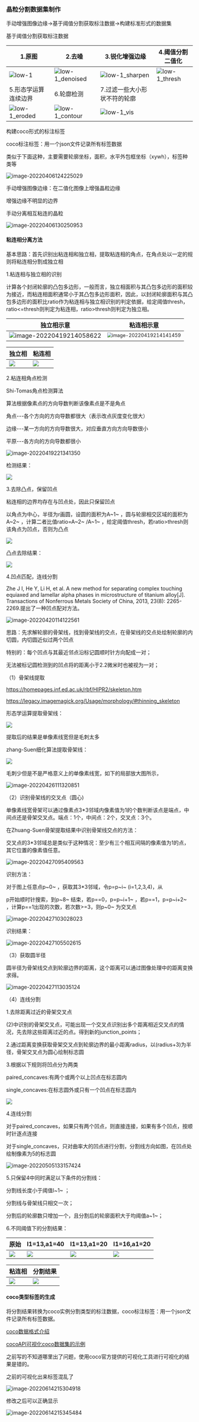 ### 晶粒分割数据集制作

手动增强图像边缘->基于阈值分割获取标注数据->构建标准形式的数据集

基于阈值分割获取标注数据

| 1.原图                                | 2.去噪                                    | 3.锐化增强边缘                          | 4.阈值分割二值化                      |
| ------------------------------------- | ----------------------------------------- | --------------------------------------- | ------------------------------------- |
| ![low-1](img/low-1.png)               | ![low-1_denoised](img/low-1_denoised.png) | ![low-1_sharpen](img/low-1_sharpen.png) | ![low-1_thresh](img/low-1_thresh.png) |
| 5.形态学运算连续边界                  | 6.轮廓检测                                | 7.过滤一些大小形状不符的轮廓            |                                       |
| ![low-1_eroded](img/low-1_eroded.png) | ![low-1_contour](img/low-1_contour.png)   | ![low-1_vis](img/low-1_vis.png)         |                                       |

构建coco形式的标注标签

coco标注标签：用一个json文件记录所有标签数据

类似于下面这种，主要需要轮廓坐标，面积，水平外包框坐标（xywh），标签种类等

![image-20220406124225029](img/image-20220406124225029.png)

手动增强图像边缘：在二值化图像上增强晶粒边缘

增强边缘不明显的边界

手动分离相互粘连的晶粒

![image-20220406130250953](img/image-20220406130250953.png)

#### 粘连相分离方法

基本思路：首先识别出粘连相和独立相，提取粘连相的角点，在角点处以一定的规则将粘连相分割成独立相

1.粘连相与独立相的识别

计算各个封闭轮廓的凸包多边形，一般而言，独立相面积与其凸包多边形的面积较为接近，而粘连相面积通常小于其凸包多边形面积，因此，以封闭轮廓面积与其凸包多边形的面积比ratio作为粘连相与独立相识别的判定依据，给定阈值thresh，ratio<=thresh则判定为粘连相，ratio>thresh则判定为独立相。

| 独立相示意                                                  | 粘连相示意                                                   |
| ----------------------------------------------------------- | ------------------------------------------------------------ |
| ![image-20220419214058622](img/image-20220419214058622.png) | <img src="img/image-20220419214141459.png" alt="image-20220419214141459" style="zoom:80%;" /> |

| 独立相                | 粘连相                |
| --------------------- | --------------------- |
| ![](img/isolated.png) | ![](img/adhesive.png) |

2.粘连相角点检测

Shi-Tomas角点检测算法

算法根据像素点的方向导数判断该像素点是不是角点

角点---各个方向的方向导数都很大（表示改点灰度变化很大）

边缘---某一方向的方向导数很大，对应垂直方向方向导数很小

平原---各方向的方向导数都很小

![image-20220419221341350](img/image-20220419221341350.png)

检测结果：

![](./img/corner_shi_tomas.png)

3.去除凸点，保留凹点

粘连相的边界均存在与凹点处，因此只保留凹点

以角点为中心，半径为r画圆，设圆的面积为A~1~ ，圆与轮廓相交区域的面积为A~2~ ，计算二者比值ratio=A~2~ /A~1~ ，给定阈值thresh，若ratio>thresh则该角点为凹点，否则为凸点

![](./img/_cgi-bin_mmwebwx-bin_webwxgetmsgimg__&MsgID=6627638188431771567&skey=@crypt_382bf3cf_ab7cbb317532e9f6a980f6d39af31dd8&mmweb_appid=wx_webfilehelper.jpeg)

凸点去除结果：

![](./img/concave.png)

4.凹点匹配，连线分割

Zhe J I, He Y, Li H, et al. A new method for separating complex touching equiaxed and lamellar alpha phases in microstructure of titanium alloy[J]. Transactions of Nonferrous Metals Society of China, 2013, 23(8): 2265-2269.提出了一种凹点配对方法。

![image-20220420114122561](img/image-20220420114122561.png)

思路：先求解轮廓的骨架线，找到骨架线的交点，在骨架线的交点处绘制轮廓的内切圆，内切圆近似过两个凹点

特别的：每个凹点与其最近邻点沿标记圆顺时针方向配成一对；

无法被标记圆检测到的凹点将的距离小于2.2微米时也被视为一对；

（1）骨架线提取

https://homepages.inf.ed.ac.uk/rbf/HIPR2/skeleton.htm

https://legacy.imagemagick.org/Usage/morphology/#thinning_skeleton

形态学运算提取骨架线：

![](./img/skel.png)

提取后的结果是单像素线宽但是毛刺太多

zhang-Suen细化算法提取骨架线：

![](./img/skeleton.png)

毛刺少但是不是严格意义上的单像素线宽，如下的局部放大图所示，

![image-20220426111320851](img/image-20220426111320851.png)

（2）识别骨架线的交叉点（圆心)

单像素线宽骨架可以通过像素点3\*3邻域内像素值为1的个数判断该点是端点，中间点还是骨架交叉点。端点：1个，中间点：2个，交叉点：3个。

在Zhuang-Suen骨架提取结果中识别骨架线交点的方法：

交叉点的3\*3邻域总是类似于这种情况：至少有三个相互间隔的像素值为1的点，其它位置的像素值任意。

![image-20220427095409563](img/image-20220427095409563.png)

识别方法：

对于图上任意点p~0~ ，获取其3\*3邻域，令p=p~i~ (i=1,2,3,4)，从

p开始顺时针搜索，到p~8~ 结束，若p\==0，p=p~i+1~ ，若p\==1，p=p~i+2~ ，计算p==1出现的次数，若次数>=3，则p~0~ 为交叉点 

![image-20220427103028023](img/image-20220427103028023.png)

识别结果：

![image-20220427105502615](img/image-20220427105502615.png)

（3）获取圆半径

圆半径为骨架线交点到轮廓边界的距离，这个距离可以通过图像处理中的距离变换求得。

![image-20220427113035124](img/image-20220427113035124.png)

（4）连线分割

1.去除距离过近的骨架交叉点

(2)中识别的骨架交叉点，可能出现一个交叉点识别出多个距离相近交叉点的情况，先去除这些距离过近的点。得到新的junction_points；

2.通过距离变换获取骨架交叉点到轮廓边界的最小距离radius，以(radius+3)为半径，骨架交叉点为圆心绘制标志圆

3.根据以下规则将凹点分为两类

paired_concaves:有两个或两个以上凹点在标志圆内

single_concaves:在标志圆外或只有一个凹点在标志圆内

![](./img/res_vis2.png)

4.连线分割

对于paired_concaves，如果只有两个凹点，则直接连接，如果有多个凹点，按顺时针逐点连接

对于single_concaves，只对曲率大的凹点进行分割，分割线方向如图，在凹点处绘制像素为5的标志圆

![image-20220505133157424](img/image-20220505133157424.png)

5.只保留4中同时满足以下条件的分割线：

分割线长度小于阈值l~1~ ；

分割线与骨架线只相交一次；

分割后的轮廓数只增加一个，且分割后的轮廓面积大于均阈值a~1~；

6.不同阈值下的分割结果：

| 原始               | l1=13,a1=40               | l1=13,a1=20               | l1=16,a1=20               |
| ------------------ | ------------------------- | ------------------------- | ------------------------- |
| ![](./img/res.png) | ![](./img/seged13_40.png) | ![](./img/seged13_20.png) | ![](./img/seged16_20.png) |



| 粘连相                | 分割结果             |
| --------------------- | -------------------- |
| ![](img/adhesive.png) | ![](./img/seged.png) |

#### coco类型标签的生成

将分割结果转换为coco实例分割类型的标注数据，coco标注标签：用一个json文件记录所有标签数据。

[coco数据格式介绍](https://zhuanlan.zhihu.com/p/29393415)

[cocoAPI可视化coco数据集的示例](https://github.com/cocodataset/cocoapi/blob/master/PythonAPI/pycocoDemo.ipynb)

之前写的不知道哪里出了问题，使用coco官方提供的可视化工具进行可视化的结果是错的。

之前的可视化出来标签混乱了

![image-20220614215304918](img/image-20220614215304918.png)

修改之后可以正确显示

![image-20220614215345484](img/image-20220614215345484.png)
